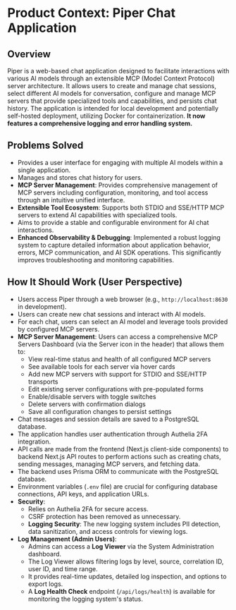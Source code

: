 # Product Context: Piper Chat Application

## Overview

Piper is a web-based chat application designed to facilitate interactions with various AI models through an extensible MCP (Model Context Protocol) server architecture. It allows users to create and manage chat sessions, select different AI models for conversation, configure and manage MCP servers that provide specialized tools and capabilities, and persists chat history. The application is intended for local development and potentially self-hosted deployment, utilizing Docker for containerization. **It now features a comprehensive logging and error handling system.**

## Problems Solved

- Provides a user interface for engaging with multiple AI models within a single application.
- Manages and stores chat history for users.
- **MCP Server Management**: Provides comprehensive management of MCP servers including configuration, monitoring, and tool access through an intuitive unified interface.
- **Extensible Tool Ecosystem**: Supports both STDIO and SSE/HTTP MCP servers to extend AI capabilities with specialized tools.
- Aims to provide a stable and configurable environment for AI chat interactions.
- **Enhanced Observability & Debugging**: Implemented a robust logging system to capture detailed information about application behavior, errors, MCP communication, and AI SDK operations. This significantly improves troubleshooting and monitoring capabilities.

## How It Should Work (User Perspective)

- Users access Piper through a web browser (e.g., `http://localhost:8630` in development).
- Users can create new chat sessions and interact with AI models.
- For each chat, users can select an AI model and leverage tools provided by configured MCP servers.
- **MCP Server Management**: Users can access a comprehensive MCP Servers Dashboard (via the Server icon in the header) that allows them to:
  - View real-time status and health of all configured MCP servers
  - See available tools for each server via hover cards
  - Add new MCP servers with support for STDIO and SSE/HTTP transports
  - Edit existing server configurations with pre-populated forms
  - Enable/disable servers with toggle switches
  - Delete servers with confirmation dialogs
  - Save all configuration changes to persist settings
- Chat messages and session details are saved to a PostgreSQL database.
- The application handles user authentication through Authelia 2FA integration.
- API calls are made from the frontend (Next.js client-side components) to backend Next.js API routes to perform actions such as creating chats, sending messages, managing MCP servers, and fetching data.
- The backend uses Prisma ORM to communicate with the PostgreSQL database.
- Environment variables (`.env` file) are crucial for configuring database connections, API keys, and application URLs.
- **Security**: 
    - Relies on Authelia 2FA for secure access.
    - CSRF protection has been removed as unnecessary.
    - **Logging Security**: The new logging system includes PII detection, data sanitization, and access controls for viewing logs.
- **Log Management (Admin Users)**:
    - Admins can access a **Log Viewer** via the System Administration dashboard.
    - The Log Viewer allows filtering logs by level, source, correlation ID, user ID, and time range.
    - It provides real-time updates, detailed log inspection, and options to export logs.
    - A **Log Health Check** endpoint (`/api/logs/health`) is available for monitoring the logging system's status.